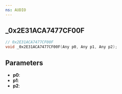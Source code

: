```yaml
---
ns: AUDIO
---
```

## _0x2E31ACA7477CF00F

```c
// 0x2E31ACA7477CF00F
void _0x2E31ACA7477CF00F(Any p0, Any p1, Any p2);
```

## Parameters
* **p0**:
* **p1**:
* **p2**:
